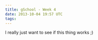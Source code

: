 ```yaml
---
title: gSchool - Week 4
date: 2013-10-04 19:57 UTC
tags:
---
```


I really just want to see if this thing works ;)
